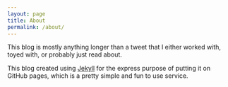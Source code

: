```yaml
---
layout: page
title: About
permalink: /about/
---
```


This blog is mostly anything longer than a tweet that I either worked with, toyed with, or probably just read about.

This blog created using [Jekyll](http://jekyllrb.com/) for the express purpose of putting it on GitHub pages, which is a pretty simple and fun to use service.
